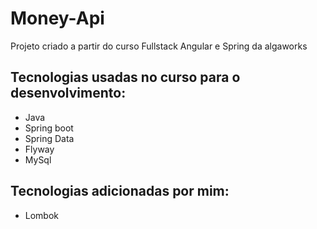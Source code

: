 # Money-Api 

Projeto criado a partir do curso Fullstack Angular e Spring da algaworks 


## Tecnologias usadas no curso para o desenvolvimento:
 - Java
 - Spring boot
- Spring Data 
 - Flyway
 - MySql
	
## Tecnologias adicionadas por mim:
 - Lombok 
	
